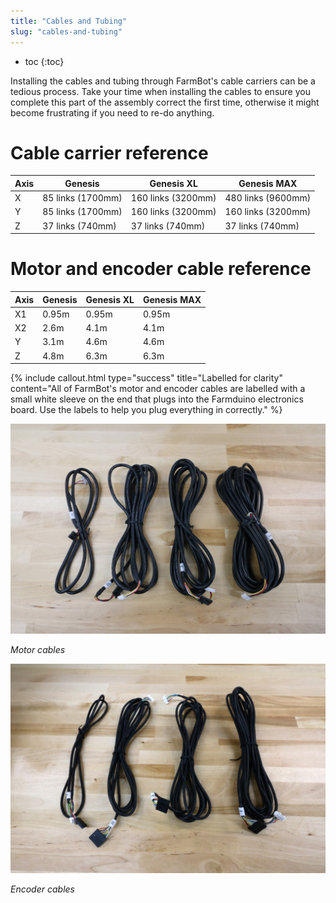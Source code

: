 ```yaml
---
title: "Cables and Tubing"
slug: "cables-and-tubing"
---
```


* toc
{:toc}

Installing the cables and tubing through FarmBot's cable carriers can be a tedious process. Take your time when installing the cables to ensure you complete this part of the assembly correct the first time, otherwise it might become frustrating if you need to re-do anything.

# Cable carrier reference

|Axis                          |Genesis                       |Genesis XL                    |Genesis MAX                   |
|------------------------------|------------------------------|------------------------------|------------------------------|
|X                             |85 links (1700mm)             |160 links (3200mm)            |480 links (9600mm)
|Y                             |85 links (1700mm)             |160 links (3200mm)            |160 links (3200mm)
|Z                             |37 links (740mm)              |37 links (740mm)              |37 links (740mm)

# Motor and encoder cable reference

|Axis                          |Genesis                       |Genesis XL                    |Genesis MAX                   |
|------------------------------|------------------------------|------------------------------|------------------------------|
|X1                            |0.95m                         |0.95m                         |0.95m
|X2                            |2.6m                          |4.1m                          |4.1m
|Y                             |3.1m                          |4.6m                          |4.6m
|Z                             |4.8m                          |6.3m                          |6.3m



{%
include callout.html
type="success"
title="Labelled for clarity"
content="All of FarmBot's motor and encoder cables are labelled with a small white sleeve on the end that plugs into the Farmduino electronics board. Use the labels to help you plug everything in correctly."
%}



![v1.3-Motor-Cables.jpg](v1.3-Motor-Cables.jpg)

_Motor cables_



![v1.3-Encoder-Cables.jpg](v1.3-Encoder-Cables.jpg)

_Encoder cables_

